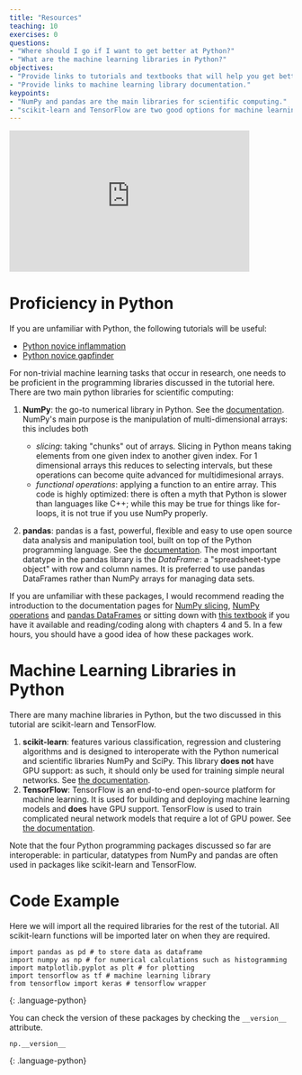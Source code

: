```yaml
---
title: "Resources"
teaching: 10
exercises: 0
questions:
- "Where should I go if I want to get better at Python?"
- "What are the machine learning libraries in Python?"
objectives:
- "Provide links to tutorials and textbooks that will help you get better at Python."
- "Provide links to machine learning library documentation."
keypoints:
- "NumPy and pandas are the main libraries for scientific computing."
- "scikit-learn and TensorFlow are two good options for machine learning in Python."
---
```


<iframe width="427" height="251" src="https://www.youtube.com/embed?v=AGCps9YmWK8&list=PLKZ9c4ONm-VmHsMKImIDEMsZI1Vp0UY-Z&index=4&ab_channel=HEPSoftwareFoundation" frameborder="0" allow="accelerometer; autoplay; encrypted-media; gyroscope; picture-in-picture" allowfullscreen></iframe>

# Proficiency in Python

If you are unfamiliar with Python, the following tutorials will be useful:

* [Python novice inflammation](https://swcarpentry.github.io/python-novice-inflammation/)
* [Python novice gapfinder](http://swcarpentry.github.io/python-novice-gapminder/)

For non-trivial machine learning tasks that occur in research, one needs to be proficient in the programming libraries discussed in the tutorial here. There are two main python libraries for scientific computing:

1. **NumPy**: the go-to numerical library in Python. See the [documentation](https://numpy.org/). NumPy's main purpose is the manipulation of multi-dimensional arrays: this includes both

   * *slicing*: taking "chunks" out of arrays. Slicing in Python means taking elements from one given index to another given index. For 1 dimensional arrays this reduces to selecting intervals, but these operations can become quite advanced for multidimesional arrays.
   * *functional operations*: applying a function to an entire array. This code is highly optimized: there is often a myth that Python is slower than languages like C++; while this may be true for things like for-loops, it is not true if you use NumPy properly.

2. **pandas**: pandas is a fast, powerful, flexible and easy to use open source data analysis and manipulation tool, built on top of the Python programming language. See the [documentation](https://pandas.pydata.org/). The most important datatype in the pandas library is the *DataFrame*: a "spreadsheet-type object" with row and column names. It is preferred to use pandas DataFrames rather than NumPy arrays for managing data sets.

If you are unfamiliar with these packages, I would recommend reading the introduction to the documentation pages for [NumPy slicing](https://numpy.org/doc/stable/reference/arrays.indexing.html), [NumPy operations](https://scipy-lectures.org/intro/numpy/operations.html) and [pandas DataFrames](https://pandas.pydata.org/pandas-docs/stable/reference/api/pandas.DataFrame.html) or sitting down with [this textbook](https://www.amazon.ca/Python-Data-Analysis-Wrangling-IPython-ebook/dp/B075X4LT6K/ref=sr_1_1?crid=WLIHOCVH891S&dchild=1&keywords=python+for+data+analysis%2C+2nd+edition&qid=1593460237&sprefix=python+for+data+%2Caps%2C196&sr=8-1) if you have it available and reading/coding along with chapters 4 and 5. In a few hours, you should have a good idea of how these packages work.

# Machine Learning Libraries in Python

There are many machine libraries in Python, but the two discussed in this tutorial are scikit-learn and TensorFlow.

1. **scikit-learn**: features various classification, regression and clustering algorithms and is designed to interoperate with the Python numerical and scientific libraries NumPy and SciPy. This library **does not** have GPU support: as such, it should only be used for training simple neural networks. See [the documentation](https://scikit-learn.org/stable/).
2. **TensorFlow**: TensorFlow is an end-to-end open-source platform for machine learning. It is used for building and deploying machine learning models and **does** have GPU support. TensorFlow is used to train complicated neural network models that require a lot of GPU power. See [the documentation](https://www.tensorflow.org/).

Note that the four Python programming packages discussed so far are interoperable: in particular, datatypes from NumPy and pandas are often used in packages like scikit-learn and TensorFlow.

# Code Example

Here we will import all the required libraries for the rest of the tutorial. All scikit-learn functions will be imported later on when they are required.

~~~
import pandas as pd # to store data as dataframe
import numpy as np # for numerical calculations such as histogramming
import matplotlib.pyplot as plt # for plotting
import tensorflow as tf # machine learning library
from tensorflow import keras # tensorflow wrapper
~~~
{: .language-python}

You can check the version of these packages by checking the `__version__` attribute.

~~~
np.__version__
~~~
{: .language-python}




